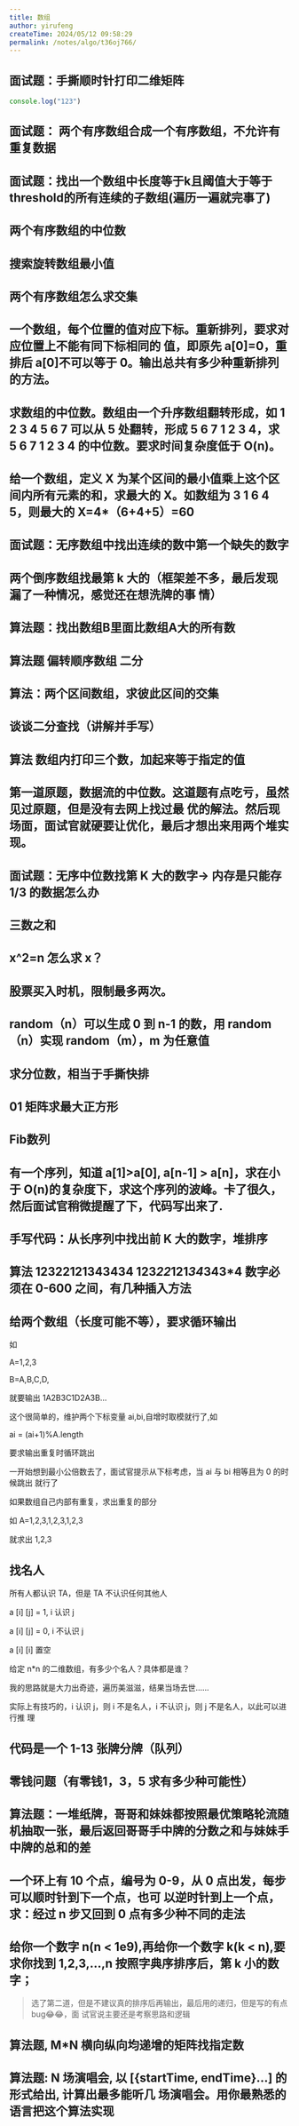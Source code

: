 ```yaml
---
title: 数组
author: yirufeng
createTime: 2024/05/12 09:58:29
permalink: /notes/algo/t36oj766/
---
```


## 面试题：手撕顺时针打印二维矩阵

```js
console.log("123")
```

## 面试题： 两个有序数组合成一个有序数组，不允许有重复数据
## 面试题：找出一个数组中长度等于k且阈值大于等于threshold的所有连续的子数组(遍历一遍就完事了)

## 两个有序数组的中位数
## 搜索旋转数组最小值
## 两个有序数组怎么求交集
## 一个数组，每个位置的值对应下标。重新排列，要求对应位置上不能有同下标相同的 值，即原先 a[0]=0，重排后 a[0]不可以等于 0。输出总共有多少种重新排列的方法。


## 求数组的中位数。数组由一个升序数组翻转形成，如 1 2 3 4 5 6 7 可以从 5 处翻转，形成 5 6 7 1 2 3 4，求 5 6 7 1 2 3 4 的中位数。要求时间复杂度低于 O(n)。


## 给一个数组，定义 X 为某个区间的最小值乘上这个区间内所有元素的和，求最大的 X。如数组为 3 1 6 4 5，则最大的 X=4*（6+4+5）=60


## 面试题：无序数组中找出连续的数中第一个缺失的数字

## 两个倒序数组找最第 k 大的（框架差不多，最后发现漏了一种情况，感觉还在想洗牌的事 情）

## 算法题：找出数组B里面比数组A大的所有数

## 算法题 偏转顺序数组 二分 
## 算法：两个区间数组，求彼此区间的交集

## 谈谈二分查找（讲解并手写）

## 算法 数组内打印三个数，加起来等于指定的值

## 第一道原题，数据流的中位数。这道题有点吃亏，虽然见过原题，但是没有去网上找过最 优的解法。然后现场面，面试官就硬要让优化，最后才想出来用两个堆实现。


## 面试题：无序中位数找第 K 大的数字-> 内存是只能存 1/3 的数据怎么办

## 三数之和


## x^2=n 怎么求 x？

## 股票买入时机，限制最多两次。

## random（n）可以生成 0 到 n-1 的数，用 random（n）实现 random（m），m 为任意值


## 求分位数，相当于手撕快排

## 01 矩阵求最大正方形

## Fib数列

## 有一个序列，知道 a[1]>a[0], a[n-1] > a[n]，求在小于 O(n)的复杂度下，求这个序列的波峰。卡了很久，然后面试官稍微提醒了下，代码写出来了.


## 手写代码：从长序列中找出前 K 大的数字，堆排序

## 算法 12322121343434 123*22*121*34*343*4 数字必须在 0-600 之间，有几种插入方法



## 给两个数组（长度可能不等），要求循环输出
如

A=1,2,3

B=A,B,C,D,

就要输出 1A2B3C1D2A3B...

这个很简单的，维护两个下标变量 ai,bi,自增时取模就行了,如

ai = (ai+1)%A.length

要求输出重复时循环跳出

一开始想到最小公倍数去了，面试官提示从下标考虑，当 ai 与 bi 相等且为 0 的时候跳出 就行了

如果数组自己内部有重复，求出重复的部分

如 A=1,2,3,1,2,3,1,2,3

就求出 1,2,3

## 找名人

所有人都认识 TA，但是 TA 不认识任何其他人

a [i] [j] = 1, i 认识 j

a [i] [j] = 0, i 不认识 j

a [i] [i] 置空

给定 n*n 的二维数组，有多少个名人？具体都是谁？

我的思路就是大力出奇迹，遍历美滋滋，结果当场去世……

实际上有技巧的，i 认识 j，则 i 不是名人，i 不认识 j，则 j 不是名人，以此可以进行推 理


## 代码是一个 1-13 张牌分牌（队列）


## 零钱问题（有零钱1，3，5 求有多少种可能性）

## 算法题：一堆纸牌，哥哥和妹妹都按照最优策略轮流随机抽取一张，最后返回哥哥手中牌的分数之和与妹妹手中牌的总和的差

## 一个环上有 10 个点，编号为 0-9，从 0 点出发，每步可以顺时针到下一个点，也可 以逆时针到上一个点，求：经过 n 步又回到 0 点有多少种不同的走法

## 给你一个数字 n(n < 1e9),再给你一个数字 k(k < n),要求你找到 1,2,3,...,n 按照字典序排序后，第 k 小的数字；
> 选了第二道，但是不建议真的排序后再输出，最后用的递归，但是写的有点 bug😂😂，面 试官说主要还是考察思路和逻辑


## 算法题, M*N 横向纵向均递增的矩阵找指定数
## 算法题: N 场演唱会, 以 [{startTime, endTime}…] 的形式给出, 计算出最多能听几 场演唱会。用你最熟悉的语言把这个算法实现